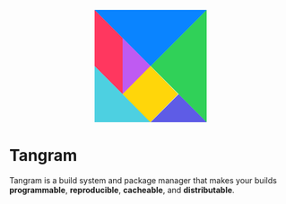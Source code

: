 <p align="center">
	<img width="200px" src="tangram.svg" title="Tangram">
</p>

# Tangram

Tangram is a build system and package manager that makes your builds **programmable**, **reproducible**, **cacheable**, and **distributable**.

<!--
## Install.

Install Tangram on macOS or Linux with the command below. No root permissions required.

```
curl https://tangram.dev/install.sh | sh
```
-->
